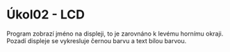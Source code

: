# Úkol02 - LCD

Program zobrazí jméno na displeji, to je zarovnáno k levému hornímu okraji. 
Pozadí displeje se vykresluje černou barvu a text bílou barvou.